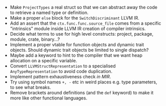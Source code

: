 - Make `ProjectTypes` a real struct so that we can abstract away the code to retrieve a named type or definition.
- Make a proper `else` block for the `SwitchDiscriminant` LLVM IR.
- Add an assert that the `ctx.func.func.source_file` comes from a specific "intrinsics" module inside LLVM IR creation of compiler intrinsics.
- Decide what terms to use for high level constructs: project, package, module, crate, binary...?
- Implement a proper vtable for function objects and dynamic trait objects. Should dynamic trait objects be limited to single dispatch?
- Maybe add a keyword to hint to the compiler that we want heap allocation on a specific variable.
- Convert `LLVMStructRepresentation` to a specialised `AnyTypeRepresentation` to avoid code duplication.
- Implement pattern exhaustiveness check *in MIR*.
- Try using symbol names `+, -` etc in weird places e.g. type parameters, to see what breaks.
- Remove brackets around definitions (and the `def` keyword) to make it more like other functional languages.
